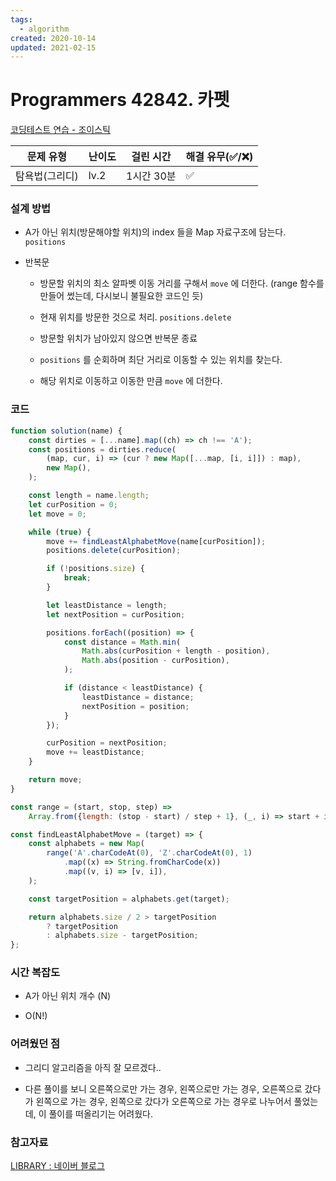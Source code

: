 ```yaml
---
tags:
  - algorithm
created: 2020-10-14
updated: 2021-02-15
---
```


# Programmers 42842. 카펫

[코딩테스트 연습 - 조이스틱](https://programmers.co.kr/learn/courses/30/lessons/42860)

| 문제 유형      | 난이도 | 걸린 시간  | 해결 유무(✅/❌) |
| -------------- | ------ | ---------- | ---------------- |
| 탐욕법(그리디) | lv.2   | 1시간 30분 | ✅               |

### 설계 방법

- A가 아닌 위치(방문해야할 위치)의 index 들을 Map 자료구조에 담는다. `positions`

- 반복문

  - 방문할 위치의 최소 알파벳 이동 거리를 구해서 `move` 에 더한다. (range 함수를만들어 썼는데, 다시보니 불필요한 코드인 듯)

  - 현재 위치를 방문한 것으로 처리. `positions.delete`

  - 방문할 위치가 남아있지 않으면 반복문 종료

  - `positions` 를 순회하며 최단 거리로 이동할 수 있는 위치를 찾는다.

  - 해당 위치로 이동하고 이동한 만큼 `move` 에 더한다.

### 코드

```javascript
function solution(name) {
	const dirties = [...name].map((ch) => ch !== 'A');
	const positions = dirties.reduce(
		(map, cur, i) => (cur ? new Map([...map, [i, i]]) : map),
		new Map(),
	);

	const length = name.length;
	let curPosition = 0;
	let move = 0;

	while (true) {
		move += findLeastAlphabetMove(name[curPosition]);
		positions.delete(curPosition);

		if (!positions.size) {
			break;
		}

		let leastDistance = length;
		let nextPosition = curPosition;

		positions.forEach((position) => {
			const distance = Math.min(
				Math.abs(curPosition + length - position),
				Math.abs(position - curPosition),
			);

			if (distance < leastDistance) {
				leastDistance = distance;
				nextPosition = position;
			}
		});

		curPosition = nextPosition;
		move += leastDistance;
	}

	return move;
}

const range = (start, stop, step) =>
	Array.from({length: (stop - start) / step + 1}, (_, i) => start + i * step);

const findLeastAlphabetMove = (target) => {
	const alphabets = new Map(
		range('A'.charCodeAt(0), 'Z'.charCodeAt(0), 1)
			.map((x) => String.fromCharCode(x))
			.map((v, i) => [v, i]),
	);

	const targetPosition = alphabets.get(target);

	return alphabets.size / 2 > targetPosition
		? targetPosition
		: alphabets.size - targetPosition;
};
```

### 시간 복잡도

- A가 아닌 위치 개수 (N)

- O(N!)

### 어려웠던 점

- 그리디 알고리즘을 아직 잘 모르겠다..

- 다른 풀이를 보니 오른쪽으로만 가는 경우, 왼쪽으로만 가는 경우, 오른쪽으로 갔다가 왼쪽으로 가는 경우, 왼쪽으로 갔다가 오른쪽으로 가는 경우로 나누어서 풀었는데, 이 풀이를 떠올리기는 어려웠다.

### 참고자료

[LIBRARY : 네이버 블로그](https://blog.naver.com/teen14y/222109469253)

